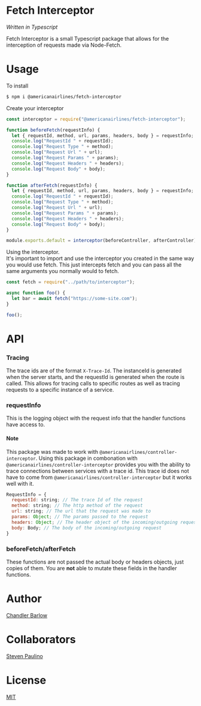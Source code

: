 # Fetch Interceptor

_Written in Typescript_

Fetch Interceptor is a small Typescript package that allows for the interception of requests made via Node-Fetch.

# Usage

To install

```bash
$ npm i @americanairlines/fetch-interceptor
```

Create your interceptor

```javascript
const interceptor = require("@americanairlines/fetch-interceptor");

function beforeFetch(requestInfo) {
  let { requestId, method, url, params, headers, body } = requestInfo;
  console.log("RequestId " + requestId);
  console.log("Request Type " + method);
  console.log("Request Url " + url);
  console.log("Request Params " + params);
  console.log("Request Headers " + headers);
  console.log("Request Body" + body);
}

function afterFetch(requestInfo) {
  let { requestId, method, url, params, headers, body } = requestInfo;
  console.log("RequestId " + requestId);
  console.log("Request Type " + method);
  console.log("Request Url " + url);
  console.log("Request Params " + params);
  console.log("Request Headers " + headers);
  console.log("Request Body" + body);
}

module.exports.default = interceptor(beforeController, afterController);
```

Using the interceptor.</br>
It's important to import and use the interceptor you created in the same way you would use fetch. This just intercepts fetch and you can pass all the same arguments you normally would to fetch.

```javascript
const fetch = require("../path/to/interceptor");

async function foo() {
  let bar = await fetch("https://some-site.com");
}

foo();
```

# API

### Tracing

The trace ids are of the format `X-Trace-Id`. The instanceId is generated when the server starts, and the requestId is generated when the route is called. This allows for tracing calls to specific routes as well as tracing requests to a specific instance of a service.

### requestInfo

This is the logging object with the request info that the handler functions have access to. </br>

#### Note

This package was made to work with `@americanairlines/controller-interceptor`. Using this package in combonation with `@americanairlines/controller-interceptor` provides you with the ability to trace connections between services with a trace id. This trace id does not have to come from `@americanairlines/controller-interceptor` but it works well with it.

```javascript
RequestInfo = {
  requestId: string; // The trace Id of the request
  method: string; // The http method of the request
  url: string; // The url that the request was made to
  params: Object; // The params passed to the request
  headers: Object; // The header object of the incoming/outgoing request
  body: Body; // The body of the incoming/outgoing request
}
```

### beforeFetch/afterFetch

These functions are not passed the actual body or headers objects, just copies of them. You are **not** able to mutate these fields in the handler functions.

# Author

[Chandler Barlow](https://github.com/chandler-barlow)

# Collaborators

[Steven Paulino](https://github.com/Stevenpaulino1)

# License

[MIT](https://github.com/chandler-barlow/fetch-interceptor/blob/main/LICENSE)
